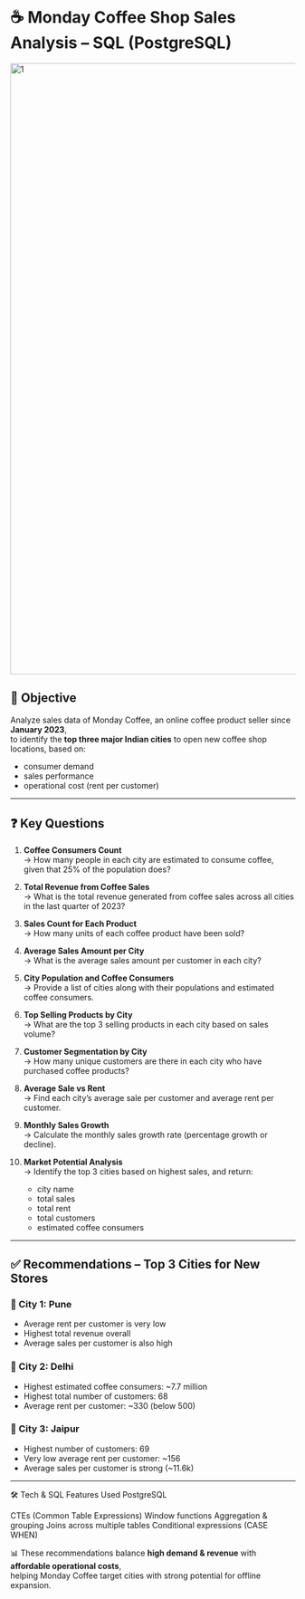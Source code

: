 # ☕ Monday Coffee Shop Sales Analysis – SQL (PostgreSQL)
<img width="1920" height="1080" alt="1" src="https://github.com/user-attachments/assets/4327bbd0-e483-4099-88e9-461cc021b707" />


## 🎯 **Objective**
Analyze sales data of Monday Coffee, an online coffee product seller since **January 2023**,  
to identify the **top three major Indian cities** to open new coffee shop locations, based on:
- consumer demand
- sales performance
- operational cost (rent per customer)

---

## ❓ **Key Questions**
1. **Coffee Consumers Count**  
   → How many people in each city are estimated to consume coffee, given that 25% of the population does?

2. **Total Revenue from Coffee Sales**  
   → What is the total revenue generated from coffee sales across all cities in the last quarter of 2023?

3. **Sales Count for Each Product**  
   → How many units of each coffee product have been sold?

4. **Average Sales Amount per City**  
   → What is the average sales amount per customer in each city?

5. **City Population and Coffee Consumers**  
   → Provide a list of cities along with their populations and estimated coffee consumers.

6. **Top Selling Products by City**  
   → What are the top 3 selling products in each city based on sales volume?

7. **Customer Segmentation by City**  
   → How many unique customers are there in each city who have purchased coffee products?

8. **Average Sale vs Rent**  
   → Find each city’s average sale per customer and average rent per customer.

9. **Monthly Sales Growth**  
   → Calculate the monthly sales growth rate (percentage growth or decline).

10. **Market Potential Analysis**  
    → Identify the top 3 cities based on highest sales, and return:
    - city name
    - total sales
    - total rent
    - total customers
    - estimated coffee consumers

---

## ✅ **Recommendations – Top 3 Cities for New Stores**

### 🥇 City 1: **Pune**
- Average rent per customer is very low
- Highest total revenue overall
- Average sales per customer is also high

### 🥈 City 2: **Delhi**
- Highest estimated coffee consumers: ~7.7 million
- Highest total number of customers: 68
- Average rent per customer: ~330 (below 500)

### 🥉 City 3: **Jaipur**
- Highest number of customers: 69
- Very low average rent per customer: ~156
- Average sales per customer is strong (~11.6k)

---
🛠 Tech & SQL Features Used
PostgreSQL

CTEs (Common Table Expressions)
Window functions
Aggregation & grouping
Joins across multiple tables
Conditional expressions (CASE WHEN)

📊 These recommendations balance **high demand & revenue** with **affordable operational costs**,  
helping Monday Coffee target cities with strong potential for offline expansion.
